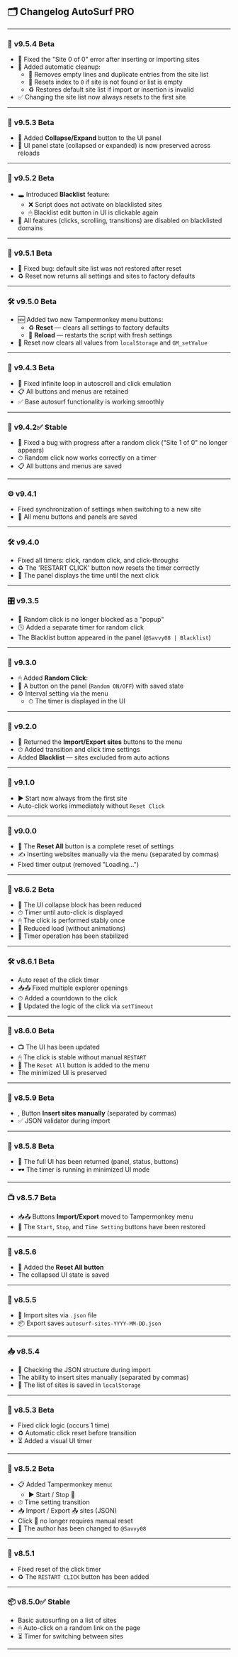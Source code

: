 ## 🗂️ **Changelog AutoSurf PRO**


---

### 🧠 **v9.5.4 Beta**

* 🧼 Fixed the "Site 0 of 0" error after inserting or importing sites  
* 🔄 Added automatic cleanup:
  * 🧹 Removes empty lines and duplicate entries from the site list  
  * 🔁 Resets index to `0` if site is not found or list is empty  
  * ♻️ Restores default site list if import or insertion is invalid  
* ✅ Changing the site list now always resets to the first site  

---

### 🧩 **v9.5.3 Beta**

* 📘 Added **Collapse/Expand** button to the UI panel  
* 🧠 UI panel state (collapsed or expanded) is now preserved across reloads  

---

### 🚫 **v9.5.2 Beta**

* 🕳️ Introduced **Blacklist** feature:
  * ❌ Script does not activate on blacklisted sites  
  * 🖱 Blacklist edit button in UI is clickable again  
* 🧊 All features (clicks, scrolling, transitions) are disabled on blacklisted domains  

---

### 🔧 **v9.5.1 Beta**

* 🐞 Fixed bug: default site list was not restored after reset  
* ♻️ Reset now returns all settings and sites to factory defaults  

---

### 🛠️ **v9.5.0 Beta**

* 🆕 Added two new Tampermonkey menu buttons:
  * ♻️ **Reset** — clears all settings to factory defaults  
  * 🔄 **Reload** — restarts the script with fresh settings  
* 🧹 Reset now clears all values from `localStorage` and `GM_setValue`  

---

### 🧱 **v9.4.3 Beta**

* 🔁 Fixed infinite loop in autoscroll and click emulation  
* 📋 All buttons and menus are retained  
* ✅ Base autosurf functionality is working smoothly  

---
### 🧠 **v9.4.2**✅ Stable

* 🐞 Fixed a bug with progress after a random click ("Site 1 of 0" no longer appears)
* ⏱ Random click now works correctly on a timer
* 📋 All buttons and menus are saved

---

### ⚙️ **v9.4.1**

* Fixed synchronization of settings when switching to a new site
* 🧩 All menu buttons and panels are saved

---

### 🛠️ **v9.4.0**

* Fixed all timers: click, random click, and click-throughs
* ♻️ The 'RESTART CLICK' button now resets the timer correctly
* 🧮 The panel displays the time until the next click

---

### 🎛️ **v9.3.5**

* 🔐 Random click is no longer blocked as a "popup"
* 🕓 Added a separate timer for random click
* The Blacklist button appeared in the panel (`@Savvy08 | Blacklist`)

---

### 🎲 **v9.3.0**

* 🖱 Added **Random Click**:
* 🔀 A button on the panel (`Random ON/OFF`) with saved state
* ⚙️ Interval setting via the menu
  * ⏱ The timer is displayed in the UI

---

### 🚦 **v9.2.0**

* 🧰 Returned the **Import/Export sites** buttons to the menu
* ⏱ Added transition and click time settings
* Added **Blacklist** — sites excluded from auto actions

---

### 🚀 **v9.1.0**

* ▶️ Start now always from the first site
* Auto-click works immediately without `Reset Click`

---

### 🧼 **v9.0.0**

* 🔄 The **Reset All** button is a complete reset of settings
* ✍️ Inserting websites manually via the menu (separated by commas)
* Fixed timer output (removed "Loading...")

---

### 🧠 **v8.6.2 Beta**

* 📏 The UI collapse block has been reduced
* ⏱ Timer until auto-click is displayed
* 🖱 The click is performed stably once
* 🚫 Reduced load (without animations)
* 🧠 Timer operation has been stabilized

---

### 🛠 **v8.6.1 Beta**

* Auto reset of the click timer
* 📥📤 Fixed multiple explorer openings
* ⏱ Added a countdown to the click
* 🔧 Updated the logic of the click via `setTimeout`

---

### 🧱 **v8.6.0 Beta**

* 📺 The UI has been updated
* 🖱 The click is stable without manual `RESTART`
* 🧹 The `Reset All` button is added to the menu
* The minimized UI is preserved

---

### 🧾 **v8.5.9 Beta**

* , Button **Insert sites manually** (separated by commas)
* ✅ JSON validator during import

---

### 🧠 **v8.5.8 Beta**

* 🧩 The full UI has been returned (panel, status, buttons)
* 🕶 The timer is running in minimized UI mode

---

### 📺 **v8.5.7 Beta**

* 📥📤 Buttons **Import/Export** moved to Tampermonkey menu
* 🧭 The `Start`, `Stop`, and `Time Setting` buttons have been restored

---

### 🧹 **v8.5.6**

* 🔄 Added the **Reset All button**
* The collapsed UI state is saved

---

### 💼 **v8.5.5**

* 📂 Import sites via `.json` file
* 📦 Export saves `autosurf-sites-YYYY-MM-DD.json`

---

### 📥 **v8.5.4**

* 🧪 Checking the JSON structure during import
* The ability to insert sites manually (separated by commas)
* 💾 The list of sites is saved in `localStorage`

---

### 🧰 **v8.5.3 Beta**

* Fixed click logic (occurs 1 time)
* ♻️ Automatic click reset before transition
* ⏳ Added a visual UI timer

---

### 🧩 **v8.5.2 Beta**

* 📋 Added Tampermonkey menu:
  * ▶️ Start / Stop 🛑 
 * ⏱ Time setting transition
 * 📥 Import / Export 📤 sites (JSON)
* Click 🔧 no longer requires manual reset
* 👤 The author has been changed to `@Savvy08`

---

### 🔁 **v8.5.1**

* Fixed reset of the click timer
* ♻️ The `RESTART CLICK` button has been added

---

### 📦 **v8.5.0**✅ Stable

* Basic autosurfing on a list of sites
* 🖱 Auto-click on a random link on the page
* ⏳ Timer for switching between sites

---
